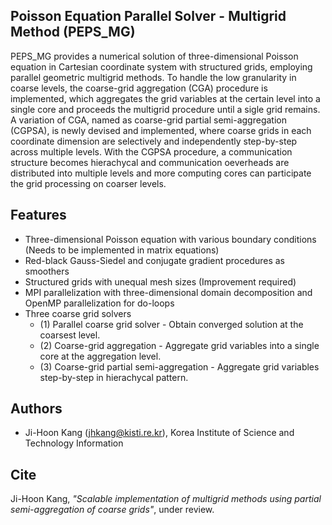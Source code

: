 ## Poisson Equation Parallel Solver - Multigrid Method (PEPS_MG)

PEPS_MG provides a numerical solution of three-dimensional Poisson equation in Cartesian coordinate system with structured grids, employing parallel geometric multigrid methods. To handle the low granularity in coarse levels, the coarse-grid aggregation (CGA) procedure is implemented, which aggregates the grid variables at the certain level into a single core and proceeds the multigrid procedure until a sigle grid remains. A variation of CGA, named as coarse-grid partial semi-aggregation (CGPSA), is newly devised and implemented, where coarse grids in each coordinate dimension are selectively and independently step-by-step across multiple levels. With the CGPSA procedure, a communication structure becomes hierachycal and communication oeverheads are distributed into multiple levels and more computing cores can participate the grid processing on coarser levels.

## Features
- Three-dimensional Poisson equation with various boundary conditions (Needs to be implemented in matrix equations)
- Red-black Gauss-Siedel and conjugate gradient procedures as smoothers 
- Structured grids with unequal mesh sizes (Improvement required)
- MPI parallelization with three-dimensional domain decomposition and OpenMP parallelization for do-loops
- Three coarse grid solvers
  - (1) Parallel coarse grid solver - Obtain converged solution at the coarsest level.
  - (2) Coarse-grid aggregation - Aggregate grid variables into a single core at the aggregation level.
  - (3) Coarse-grid partial semi-aggregation - Aggregate grid variables step-by-step in hierachycal pattern.

## Authors
- Ji-Hoon Kang (jhkang@kisti.re.kr), Korea Institute of Science and Technology Information

## Cite
Ji-Hoon Kang, *"Scalable implementation of multigrid methods using partial semi-aggregation of coarse grids"*, under review.
